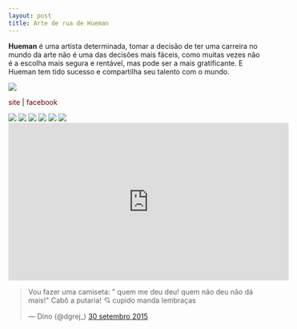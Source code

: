 ```yaml
---
layout: post
title: Arte de rua de Hueman
---
```


<meta name="twitter:card" content="summary_large_image">
<meta name="twitter:site" content="@dgrej_">
<meta name="twitter:title" content="Arte de rua de Hueman">
<meta name="twitter:description" content="Hueman é uma artista determinada, tomar a decisão de ter uma carreira no mundo da arte não é uma das decisões mais fáceis, como muitas vezes não é a escolha mais segura e rentável, mas pode ser a mias gratificante. E Hueman tem tido sucesso e compartilha seu talento com o mundo.">
<meta name="twitter:image" content="http://images1.laweekly.com/imager/allison-hueman-torneros-the-mad-muralis/u/original/4644560/law_people_allison_torneros-910-edit.jpg">


<strong>Hueman</strong> é uma artista determinada, tomar a decisão de ter uma carreira no mundo da arte não é uma das decisões mais fáceis, como muitas vezes não é a escolha mais segura e rentável, mas pode ser a mais gratificante. E Hueman tem tido sucesso e compartilha seu talento com o mundo.

<img src="http://images1.laweekly.com/imager/allison-hueman-torneros-the-mad-muralis/u/original/4644560/law_people_allison_torneros-910-edit.jpg">
<br>


<a href="http://www.huemannature.com/hueman/" rel="nofollow" style="color: #660000; text-decoration: none;" target="_blank">site</a> | <a href="https://www.facebook.com/huemanartist" rel="nofollow" style="color: #660000; text-decoration: none;" target="_blank">facebook</a>


<img src="http://static1.squarespace.com/static/5451762ee4b009dd790f79c4/54a315e6e4b0421d6983ef75/54a315f3e4b0e845492c7d11/1420074157153/Voodoo.jpg">


<img src="http://static1.squarespace.com/static/5451762ee4b009dd790f79c4/54a39a2ee4b0d88dbda4b681/54a39bd3e4b0e845492eaedf/1420223725638/A-Loving-Monster.jpg">


<img src="http://static1.squarespace.com/static/5451762ee4b009dd790f79c4/54a45aeee4b0243cdd45d8c4/54a45aefe4b0d1cd06e59249/1420057327686/Berlin_2013.jpg">



<img src="http://static1.squarespace.com/static/5451762ee4b009dd790f79c4/t/54a45bd5e4b0c9d38e050e97/1420057559610.jpg">



<img src="http://static1.squarespace.com/static/5451762ee4b009dd790f79c4/t/54a441aee4b0243cdd4569db/1420050888396.jpg">



<img src="http://static1.squarespace.com/static/5451762ee4b009dd790f79c4/t/54a443cce4b041b86aecd7ab/1420051406074.jpg">



<iframe width="560" height="315" src="https://www.youtube.com/embed/qKNKh8mNlQc?rel=0&amp;controls=0&amp;showinfo=0" frameborder="0" allowfullscreen=""></iframe>

<br>

<blockquote class="twitter-tweet" lang="pt"><p lang="pt" dir="ltr">Vou fazer uma camiseta: &quot; quem me deu deu! quem não deu não dá mais!&quot; Cabô a putaria! 💘 cupido manda lembraças</p>&mdash; Dino (@dgrej_) <a href="https://twitter.com/dgrej_/status/649312452031717376">30 setembro 2015</a></blockquote>
<script async src="//platform.twitter.com/widgets.js" charset="utf-8"></script>
